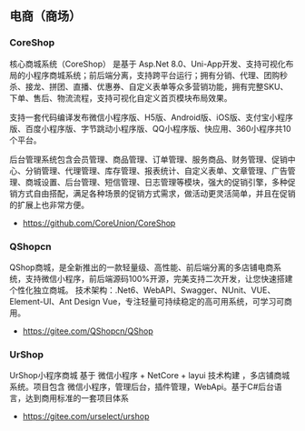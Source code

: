 ## 电商（商场）

### CoreShop

核心商城系统（CoreShop） 是基于 Asp.Net 8.0、Uni-App开发、支持可视化布局的小程序商城系统；前后端分离，支持跨平台运行；拥有分销、代理、团购秒杀、接龙、拼团、直播、优惠券、自定义表单等众多营销功能，拥有完整SKU、下单、售后、物流流程，支持可视化自定义首页模块布局效果。

支持一套代码编译发布微信小程序版、H5版、Android版、iOS版、支付宝小程序版、百度小程序版、字节跳动小程序版、QQ小程序版、快应用、360小程序共10个平台。

后台管理系统包含会员管理、商品管理、订单管理、服务商品、财务管理、促销中心、分销管理、代理管理、库存管理、报表统计、自定义表单、文章管理、广告管理、商城设置、后台管理、短信管理、日志管理等模块，强大的促销引擎，多种促销方式自由搭配，满足各种场景的促销方式需求，做活动更灵活简单，并且在促销的扩展上也非常方便。

- <https://github.com/CoreUnion/CoreShop>

### QShopcn

QShop商城，是全新推出的一款轻量级、高性能、前后端分离的多店铺电商系统，支持微信小程序，前后端源码100%开源，完美支持二次开发，让您快速搭建个性化独立商城。 技术架构：.Net6、WebAPI、Swagger、NUnit、VUE、Element-UI、Ant Design Vue，专注轻量可持续稳定的高可用系统，可学习可商用。

- <https://gitee.com/QShopcn/QShop>

### UrShop

UrShop小程序商城 基于 微信小程序 + NetCore + layui 技术构建 ，多店铺商城系统。项目包含 微信小程序，管理后台，插件管理，WebApi。基于C#后台语言，达到商用标准的一套项目体系

- <https://gitee.com/urselect/urshop>
